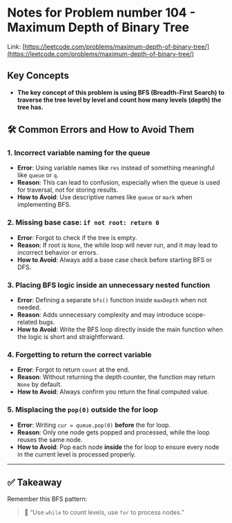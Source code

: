 # Notes for Problem number 104 - Maximum Depth of Binary Tree

Link: [https://leetcode.com/problems/maximum-depth-of-binary-tree/](https://leetcode.com/problems/maximum-depth-of-binary-tree/)

## Key Concepts
- **The key concept of this problem is using BFS (Breadth-First Search) to traverse the tree level by level and count how many levels (depth) the tree has.**

## 🛠️ Common Errors and How to Avoid Them

### 1. Incorrect variable naming for the queue
- **Error**: Using variable names like `res` instead of something meaningful like `queue` or `q`.
- **Reason**: This can lead to confusion, especially when the queue is used for traversal, not for storing results.
- **How to Avoid**: Use descriptive names like `queue` or `mark` when implementing BFS.

### 2. Missing base case: `if not root: return 0`
- **Error**: Forgot to check if the tree is empty.
- **Reason**: If root is `None`, the while loop will never run, and it may lead to incorrect behavior or errors.
- **How to Avoid**: Always add a base case check before starting BFS or DFS.

### 3. Placing BFS logic inside an unnecessary nested function
- **Error**: Defining a separate `bfs()` function inside `maxDepth` when not needed.
- **Reason**: Adds unnecessary complexity and may introduce scope-related bugs.
- **How to Avoid**: Write the BFS loop directly inside the main function when the logic is short and straightforward.

### 4. Forgetting to return the correct variable
- **Error**: Forgot to return `count` at the end.
- **Reason**: Without returning the depth counter, the function may return `None` by default.
- **How to Avoid**: Always confirm you return the final computed value.

### 5. Misplacing the `pop(0)` outside the for loop
- **Error**: Writing `cur = queue.pop(0)` **before** the for loop.
- **Reason**: Only one node gets popped and processed, while the loop reuses the same node.
- **How to Avoid**: Pop each node **inside** the for loop to ensure every node in the current level is processed properly.

---

## ✅ Takeaway
Remember this BFS pattern:
> 🧠 “Use `while` to count levels, use `for` to process nodes.”
